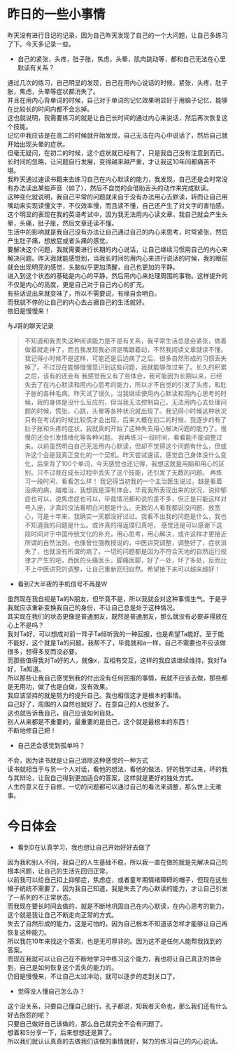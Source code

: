 # 昨日的一些小事情
昨天没有进行日记的记录，因为自己昨天发现了自己的一个大问题，让自己多练习了下。今天多记录一些。  
* 自己的紧张，头疼，肚子胀，焦虑，头晕，肌肉跳动等，都和自己无法在心里默读有关系？

通过几次的练习，自己明显的发现，自己在用内心说话的时候，紧张，头疼，肚子胀，焦虑，头晕等症状都消失了。  
并且在用内心背单词的时候，自己对于单词的记忆效果明显好于用脑子记忆，能够在比较长的时间内都不会忘掉。  
这也就说明，我需要练习的就是让自己长时间的通过内心来说话，然后再次恢复这个技能。  
记忆中我应该是在高二的时候就开始发现，自己无法在内心中说话了，然后自己就开始出现头晕的症状。  
但毫无疑问，在初二的时候，这个症状就已经有了，只是我自己没有注意到而已。长时间的忽略，让问题自行发展，变得越来越严重，才让我这10年间都痛苦不堪。  
我昨天通过速读书籍来去练习自己在内心默读的能力，我发现，自己还是会时常没有办法读出某些声音（如了），然后不自觉的会借助舌头的动作来完成默读。  
这种变化就说明，我自己平常的问题就来自于没有办法用心去默读，转而让自己用嘴动来实现读懂文字，不仅效率慢，而且读不懂，自己还产生了对文字的害怕感。  
这个明显的表现在我的英语考试中，因为我无法用内心读文章，我自己就会产生头晕，头痛，肚子胀，然后文章还读不懂。  
生活中的影响就是我自己没有办法让自己通过自己的内心来思考，时常紧张，然后产生肚子痛，想放屁或者头痛的感觉。  
要解决这个问题，我就需要进行长期的内心说话，让自己继续习惯用自己的内心来解决问题。昨天我就能感觉到，当我长时间的用内心来进行说话的时候，我的眼前就会出现明亮的感觉，头脑似乎更加清醒，自己也更加的平静。  
进入到这个状态的基础是内心的平静，然后用内心来处理周围的事物。这样提升的不仅是内心的高度，更是自己对于自己内心的扩充。  
有些话说出来就变味了，所以不需要说，有缘自会明白。  
而我就不停的让自己的内心去占据自己的生活就好。  
依旧是慢慢来！  

与J哥的聊天记录
> 不知道和我丢失这种阅读能力是不是有关系，我平常生活总是会紧张，做着做着就走神了，而且我发现我必须是嘴跟着动，不然我阅读文章就读不懂。我记得小时候不是这样，可能还是后边病了之后，很多自然形成的习惯丢失掉了。不过现在能够慢慢意识到这些问题，我就能够改过来了。长久的积累之后，该有的还会有
> 我感觉我又有了些体会，我可能因为长期以来，已经失去了在内心默读和用内心思考的能力，所以才不自觉的引发了头疼，和肚子胀的各种毛病。昨天试了很久，当我继续使用内心默读和用内心思考的时候，我的身体是没什么反应的，但当我无法控制自己，无法用内心去处理问题的时候，慌张，心跳，头晕等各种状况就出现了。我记得小时候这种状况只有在考试的时候比较慌才会出现，后来大概在初二的时候，我逐步的有了肚子胀和头疼的症状，我就真的开始了这种失去用心解决问题的能力了。慢慢的还会引发情绪化等各种问题。
> 我再练习一段时间，看看能不能调整过来。以前虽然明白自己无法用内心默读，但却不觉得这个问题有什么，但或许这个会是我真正变化的一个契机。昨天尝试速读，感觉自己身体没什么变化，后来背了100个单词，今天感觉也还记得，我想这就是用脑和用心的区别。只不过我在成长过程中丢失了这个技能，还引发了无数的问题。
> 再练习一段时间，看看怎么样！
> 我记得当初我的一个主治医生说过，越是看着没病的病，越难治，我想我是深有体会，毕竟我所表现出来的状况，说抑郁症也可以，说焦虑症也可以，毕竟情况都和说的差不多，但正是只能这样对号入座，才真的没法看明白问题是什么。无数的人看我都说没问题，放宽心，可是十年来，我确实一天都没好过过。我看不出我的问题是什么，我也不知道我的问题是什么。或许真的得返璞归真吧，
> 感觉还是可以感谢下这段时间对于中国传统文化的补充，用心思考，用心解决，或许这样才更接近所谓的自然法则。也像曾仕强教授说的，中医讲究调整，调整好了，症状消失了，也就没有所谓的病了。一切的问题都是因为不符合天地的自然运行规律才产生的吧，西医的头痛医头，脚痛医脚，好了一处，坏了多处，反而比不上中医讲究的调整，让自己重新回归自然。希望接下来可以越来越好！

* 看到Z大半夜的手机信号不再是W

虽然现在我自视是Ta的N朋友，但毕竟不是，所以我就会对这种事情生气。于是乎我就应该重新变换我自己的身份，不让自己总是处于这种情况。  
其实现在我们的状态更像是普通朋友，既然是普通朋友，那么就没有必要非得放在心上不是吗？  
我对Ta好，可以想成对前一阵子Ta倾听我的一种回报，也是希望Ta能好。至于能不能好，这个就是Ta的问题，我帮不了，毕竟就和a一样，自己不需要也不应该做很多，想得多反而没必要。  
而那些值得我对Ta好的人，就像x，互相有交互，这样的我应该继续维持，我对Ta好，Ta知道。  
所以那些让我自己感觉到我的付出没有任何回报的事情，我就不应该去做，那些都是无用功，做了也是白做，没有效果。  
我应该坚持的就是努力的提升自己。我也相信这才是根本的事情。  
自己好了，周围的人自然也就好了。在意自己的人也就多了。  
这也就告诉我自己，自己应该如何自处。  
别人从来都是不重要的，最重要的是自己，这个就是最根本的东西！  
不断地修自己把！  

* 自己还会感觉到孤单吗？

不会，因为读书就是让自己消除这种感觉的一种方式  
读书就相当于与另一个人对话，看他的想法，看他的做法，好的我学过来，坏的我与其辩论，让我自己得到更加适合的答案，这样就是更好的独处方式。  
人生的意义在于自修，一切的问题都可以通过自己的看法来调整，那么世上无难事。  

# 今日体会
* 看到D在认真学习，我也想让自己开始好好去做了

因为我和别人不同，我自己的人生基础不稳，所以我一直在做的就是先解决自己的根本问题，让自己的生活先回归正常。  
以前我可以给自己扣上抑郁症，焦虑症，或者童年期情绪障碍的帽子，但现在这些帽子统统不需要了，因为我自己知道，我是失去了内心默读的能力，才让自己引发了一系列的不正常状态。  
而我现在要长时间去做的，就是不断地巩固自己在内心默读，在内心思考的能力，这个就是我让自己不断走向正常的方式。  
失去了自然形成的能力，这是可怕的，因为自己根本不知道该怎样才能够让自己再恢复这种能力。  
所以我花10年来找这个答案，也是无可厚非的。因为这不是任何人能帮我找到的答案。  
而现在我就可以让自己在不断地学习中练习这个能力，我也将让自己真正的体会到，自己是如何恢复这个丢失的能力的。  
仍旧是慢慢来，不让自己太过冲动，就可以逐步的走到关口了。  

* 觉得没人懂自己怎么办？

这个没关系，只要自己懂自己就行。孔子都说，知我者天命也，那么我们还有什么好去抱怨的呢？  
只要自己做好自己该做的，那么自己就完全不会有问题了。  
想着和S分享一下，后来想想还是算了。  
所以我们就认认真真的去做我们该做的事情就好，努力的练习自己的内心说话。  